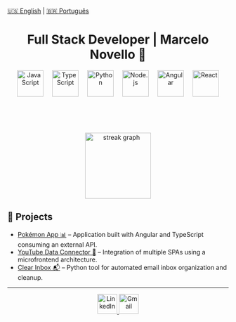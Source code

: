[🇺🇸 English](./README_EN.md) | [🇧🇷 Português](./README.md)

<h1 align="center">Full Stack Developer | Marcelo Novello 👋</h1>
<div align="center">
</div>
<div align="center">
<img src="https://skillicons.dev/icons?i=js" height="60" alt="JavaScript" />
<img width="12" />
<img src="https://skillicons.dev/icons?i=ts" height="60" alt="TypeScript" />
<img width="12" />
<img src="https://skillicons.dev/icons?i=py" height="60" alt="Python" />
<img width="12" />
<img src="https://skillicons.dev/icons?i=nodejs" height="60" alt="Node.js" />
<img width="12" />
<img src="https://skillicons.dev/icons?i=angular" height="60" alt="Angular" />
<img width="12" />
<img src="https://skillicons.dev/icons?i=react" height="60" alt="React" />
</div>

<br><br><br>

<div align="center">
<img src="https://github-readme-streak-stats-eight.vercel.app/?user=marcelonovello&theme=dark&hide_border=true" height="150" alt="streak graph" />
</div>


## 📂 Projects
- [Pokémon App 📊](https://github.com/marcelonovello/Pokemon-API) – Application built with Angular and TypeScript consuming an external API.  
- [YouTube Data Connector 🧩](https://github.com/marcelonovello/Micro-Frontends-Application) – Integration of multiple SPAs using a microfrontend architecture.  
- [Clear Inbox 📬](https://github.com/marcelonovello/clearInbox) – Python tool for automated email inbox organization and cleanup.

---

<div align="center">
    
<a href="https://linkedin.com/in/marcelo-novello" target="_blank">
  <img src="https://skillicons.dev/icons?i=linkedin" height="45" alt="LinkedIn" />
</a>
<a href="mailto:mardevfstack@gmail.com" target="_blank">
  <img src="https://skillicons.dev/icons?i=gmail" height="45" alt="Gmail" />
</a>
</div>
<br>


